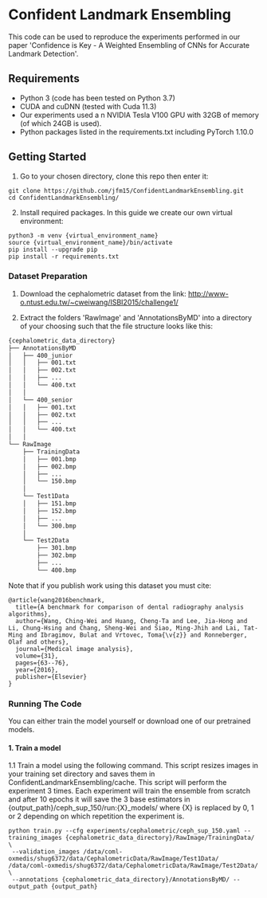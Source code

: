 # Confident Landmark Ensembling

This code can be used to reproduce the experiments performed in our paper 'Confidence is Key - A Weighted Ensembling of CNNs for Accurate Landmark Detection'.

## Requirements

- Python 3 (code has been tested on Python 3.7)
- CUDA and cuDNN (tested with Cuda 11.3)
- Our experiments used a n NVIDIA Tesla V100 GPU with 32GB of memory (of which 24GB is used).
- Python packages listed in the requirements.txt including PyTorch 1.10.0

## Getting Started

1. Go to your chosen directory, clone this repo then enter it:
```
git clone https://github.com/jfm15/ConfidentLandmarkEnsembling.git
cd ConfidentLandmarkEnsembling/
```

2. Install required packages. In this guide we create our own virtual environment:

```
python3 -m venv {virtual_environment_name}
source {virtual_environment_name}/bin/activate
pip install --upgrade pip
pip install -r requirements.txt
```

### Dataset Preparation

1. Download the cephalometric dataset from the link: http://www-o.ntust.edu.tw/~cweiwang/ISBI2015/challenge1/

2. Extract the folders 'RawImage' and 'AnnotationsByMD' into a directory of your choosing such that the file structure looks like this:

````bash
{cephalometric_data_directory}
├── AnnotationsByMD
│   ├── 400_junior
│   │   ├── 001.txt
│   │   ├── 002.txt
│   │   ├── ...
│   │   └── 400.txt
│   │
│   └── 400_senior
│   │   ├── 001.txt
│   │   ├── 002.txt
│   │   ├── ...
│   │   └── 400.txt
│   │
└── RawImage
    ├── TrainingData
    │   ├── 001.bmp
    │   ├── 002.bmp
    │   ├── ...
    │   └── 150.bmp
    │
    └── Test1Data
    │   ├── 151.bmp
    │   ├── 152.bmp
    │   ├── ...
    │   └── 300.bmp
    │
    └── Test2Data
        ├── 301.bmp
        ├── 302.bmp
        ├── ...
        └── 400.bmp
````

Note that if you publish work using this dataset you must cite:
````
@article{wang2016benchmark,
  title={A benchmark for comparison of dental radiography analysis algorithms},
  author={Wang, Ching-Wei and Huang, Cheng-Ta and Lee, Jia-Hong and Li, Chung-Hsing and Chang, Sheng-Wei and Siao, Ming-Jhih and Lai, Tat-Ming and Ibragimov, Bulat and Vrtovec, Toma{\v{z}} and Ronneberger, Olaf and others},
  journal={Medical image analysis},
  volume={31},
  pages={63--76},
  year={2016},
  publisher={Elsevier}
}
````

### Running The Code

You can either train the model yourself or download one of our pretrained models.

#### 1. Train a model

1.1 Train a model using the following command. This script resizes images in your training set directory 
and saves them in ConfidentLandmarkEnsembling/cache. This script will perform the experiment 3 times. Each experiment will 
train the ensemble from scratch and after 10 epochs it will save the 3 base estimators in {output_path}/ceph_sup_150/run:{X}_models/ where {X} is replaced by 0, 1 or 2 depending on which repetition the
experiment is.

```
python train.py --cfg experiments/cephalometric/ceph_sup_150.yaml --training_images {cephalometric_data_directory}/RawImage/TrainingData/ \
 --validation_images /data/coml-oxmedis/shug6372/data/CephalometricData/RawImage/Test1Data/ /data/coml-oxmedis/shug6372/data/CephalometricData/RawImage/Test2Data/ \
 --annotations {cephalometric_data_directory}/AnnotationsByMD/ --output_path {output_path}
```